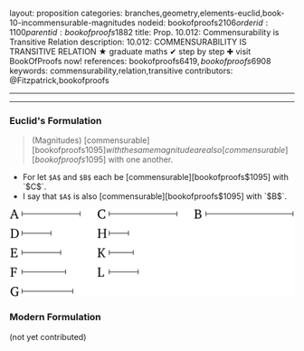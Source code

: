 layout: proposition
categories: branches,geometry,elements-euclid,book-10-incommensurable-magnitudes
nodeid: bookofproofs$2106
orderid: 1100
parentid: bookofproofs$1882
title: Prop. 10.012: Commensurability is Transitive Relation
description: 10.012: COMMENSURABILITY IS TRANSITIVE RELATION &#9733; graduate maths &#10004; step by step &#10010; visit BookOfProofs now!
references: bookofproofs$6419,bookofproofs$6908
keywords: commensurability,relation,transitive
contributors: @Fitzpatrick,bookofproofs

---


---

### Euclid's Formulation

> (Magnitudes) [commensurable][bookofproofs$1095] with the same magnitude are also [commensurable][bookofproofs$1095] with one another.

* For let `$A$` and `$B$` each be [commensurable][bookofproofs$1095] with `$C$`.
* I say that `$A$` is also [commensurable][bookofproofs$1095] with `$B$`.

![fig012e](https://github.com/bookofproofs/bookofproofs.github.io/blob/main/_sources/_assets/images/euclid/Book10/fig012e.png?raw=true)



### Modern Formulation

(not yet contributed)
